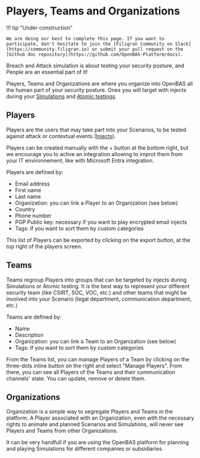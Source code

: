 # Players, Teams and Organizations

!!! tip "Under construction"

    We are doing our best to complete this page. If you want to participate, don't hesitate to join the [Filigran Community on Slack](https://community.filigran.io) or submit your pull request on the [Github doc repository](https://github.com/OpenBAS-Platform/docs).


Breach and Attack simulation is about testing your security posture, and People are an essential part of it!

Players, Teams and Organizations are where you organize  into OpenBAS all the human part of your security posture. Ones you will target with injects during your [Simulations](simulation.md) and [Atomic testings](atomic.md).

## Players

Players are the users that may take part into your Scenarios, to be tested against attack or contextual events ([Injects](injects.md)).

Players can be created manually with the + button at the bottom right, but we encourage you to active an integration allowing to improt them from your IT environnement, like with Microsoft Entra integration.

Players are defined by:
- Email address
- First name
- Last name
- Organization: you can link a Player to an Organization (see below)
- Country
- Phone number
- PGP Public key: necessary if you want to play encrypted email injects
- Tags: if you want to sort them by custom categories

This list of Players can be exported by clicking on the export button, at the top right of the players screen.

<!-- no screenshot here expect if all Players are fake people -->

## Teams

Teams regroup Players into groups that can be targeted by injects during Simulations or Atomic testing. It is the best way to represent your different security team (like CSIRT, SOC, VOC, etc.) and other teams that might be involved into your Scenario (legal department, communication department, etc.)

Teams are defined by:
- Name
- Description
- Organization: you can link a Team to an Organization (see below)
- Tags: if you want to sort them by custom categories

From the Teams list, you can manage Players of a Team by clicking on the three-dots inline button on the right and select "Manage Players". From there, you can see all Players of the Teams and their communication channels' state. You can update, remove or delete them.

<!-- screenshot of the Teams list  with a Manage Players drawer opened -->

## Organizations

Organization is a simple way to segregate Players and Teams in the platform. A Player associated with an Organization, even with the necessary rights to animate and planned Scenarios and Simulations, will never see Players and Teams from other Organizations.

It can be very handfull if you are using the OpenBAS platform for planning and playing Simulations for different companies or subsidiaries.

